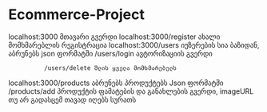 # Ecommerce-Project

localhost:3000 მთავარი გვერდი
localhost:3000/register ახალი მომხმარებლის რეგისტრაცია
localhost:3000/users იუზერების სია ბაზიდან, აბრუნებს json ფორმატში
              /users/login ავტორიზაციის გვერდი
              
              /users/delete შლის ყველა მომხმარებელს
localhost:3000/products აბრუნებს პროდუქტებს Json ფორმატში
              /products/add პროდუქტის ფამატების და განახლების გვერდი, imageURL თუ არ გადასცემ თავად იღებს სურათს
